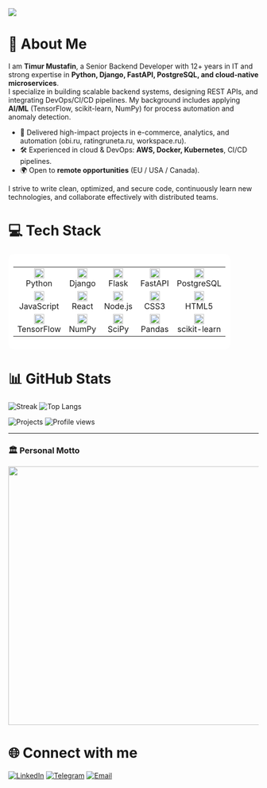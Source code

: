 <img src="https://mustafin.info/files/matrix_column_fall_waterfall_50x10_b_bg.svg"/>

# 💫 About Me

I am **Timur Mustafin**, a Senior Backend Developer with 12+ years in IT and strong expertise in **Python, Django, FastAPI, PostgreSQL, and cloud-native microservices**.  
I specialize in building scalable backend systems, designing REST APIs, and integrating DevOps/CI/CD pipelines. My background includes applying **AI/ML** (TensorFlow, scikit-learn, NumPy) for process automation and anomaly detection.

- 🚀 Delivered high-impact projects in e-commerce, analytics, and automation (obi.ru, ratingruneta.ru, workspace.ru).  
- 🛠️ Experienced in cloud & DevOps: **AWS, Docker, Kubernetes**, CI/CD pipelines.
- 🌍 Open to **remote opportunities** (EU / USA / Canada).  

I strive to write clean, optimized, and secure code, continuously learn new technologies, and collaborate effectively with distributed teams.


# 💻 Tech Stack

<div style="background:white; border-radius:12px; padding:10px; display:inline-block;">
  <table border="0" cellspacing="0" cellpadding="10" style="border-collapse: collapse; border: none;">
    <tr>
      <td align="center" style="border:none;">
        <img src="https://cdn.jsdelivr.net/gh/devicons/devicon/icons/python/python-original.svg" width="20" height="20" alt="Python"/><br>Python
      </td>
      <td align="center" style="border:none;">
        <img src="https://cdn.jsdelivr.net/gh/devicons/devicon/icons/django/django-plain.svg" width="20" height="20" alt="Django"/><br>Django
      </td>
      <td align="center" style="border:none;">
        <img src="https://cdn.jsdelivr.net/gh/devicons/devicon/icons/flask/flask-original.svg" width="20" height="20" alt="Flask"/><br>Flask
      </td>
      <td align="center" style="border:none;">
        <img src="https://cdn.jsdelivr.net/gh/devicons/devicon/icons/fastapi/fastapi-original.svg" width="20" height="20" alt="FastAPI"/><br>FastAPI
      </td>
      <td align="center" style="border:none;">
        <img src="https://cdn.jsdelivr.net/gh/devicons/devicon/icons/postgresql/postgresql-original.svg" width="20" height="20" alt="PostgreSQL"/><br>PostgreSQL
      </td>
    </tr>
    <tr>
      <td align="center" style="border:none;">
        <img src="https://cdn.jsdelivr.net/gh/devicons/devicon/icons/javascript/javascript-original.svg" width="20" height="20" alt="JavaScript"/><br>JavaScript
      </td>
      <td align="center" style="border:none;">
        <img src="https://cdn.jsdelivr.net/gh/devicons/devicon/icons/react/react-original.svg" width="20" height="20" alt="React"/><br>React
      </td>
      <td align="center" style="border:none;">
        <img src="https://cdn.jsdelivr.net/gh/devicons/devicon/icons/nodejs/nodejs-original.svg" width="20" height="20" alt="Node.js"/><br>Node.js
      </td>
      <td align="center" style="border:none;">
        <img src="https://cdn.jsdelivr.net/gh/devicons/devicon/icons/css3/css3-original.svg" width="20" height="20" alt="CSS"/><br>CSS3
      </td>
      <td align="center" style="border:none;">
        <img src="https://cdn.jsdelivr.net/gh/devicons/devicon/icons/html5/html5-original.svg" width="20" height="20" alt="HTML5"/><br>HTML5
      </td>
    </tr>
    <tr>
      <td align="center" style="border:none;">
        <img src="https://cdn.jsdelivr.net/gh/devicons/devicon/icons/tensorflow/tensorflow-original.svg" width="20" height="20" alt="TensorFlow"/><br>TensorFlow
      </td>
      <td align="center" style="border:none;">
        <img src="https://cdn.jsdelivr.net/gh/devicons/devicon/icons/numpy/numpy-original.svg" width="20" height="20" alt="NumPy"/><br>NumPy
      </td>
      <td align="center" style="border:none;">
        <img src="https://cdn.jsdelivr.net/gh/devicons/devicon/icons/scipy/scipy-original.svg" width="20" height="20" alt="SciPy"/><br>SciPy
      </td>
      <td align="center" style="border:none;">
        <img src="https://cdn.jsdelivr.net/gh/devicons/devicon/icons/pandas/pandas-original.svg" width="20" height="20" alt="Pandas"/><br>Pandas
      </td>
      <td align="center" style="border:none;">
        <img src="https://cdn.jsdelivr.net/gh/devicons/devicon/icons/scikitlearn/scikitlearn-original.svg" width="20" height="20" alt="scikit-learn"/><br>scikit-learn
      </td>
    </tr>
  </table>
</div>

# 📊 GitHub Stats
![Streak](https://github-readme-streak-stats.herokuapp.com/?user=timur-mustafin&theme=hacker&hide_border=true)
![Top Langs](https://github-readme-stats.vercel.app/api/top-langs/?username=timur-mustafin&layout=compact&theme=shadow_green&hide_border=true)

![Projects](https://img.shields.io/badge/Projects-1_Active-orange)
![Profile views](https://komarev.com/ghpvc/?username=timur-mustafin&style=flat-square&color=green)

---

### 🏛 Personal Motto
<img src="https://mustafin.info/files/morpheus_quote_embedded.svg" width="520">


# 🌐 Connect with me
[![LinkedIn](https://img.shields.io/badge/LinkedIn-blue?logo=linkedin&logoColor=white)](https://www.linkedin.com/in/timur-mustafin/)
[![Telegram](https://img.shields.io/badge/Telegram-2CA5E0?logo=telegram&logoColor=white)](https://t.me/salvator_tim)
[![Email](https://img.shields.io/badge/Email-D14836?logo=gmail&logoColor=white)](mailto:muutim@gmail.com)
